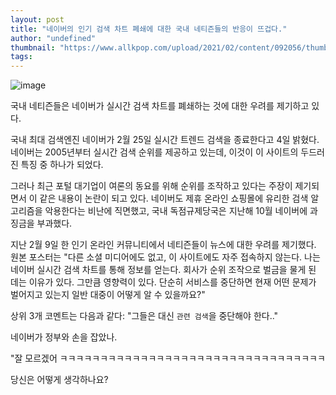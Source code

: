 ```yaml
---
layout: post
title: "네이버의 인기 검색 차트 폐쇄에 대한 국내 네티즌들의 반응이 뜨겁다."
author: "undefined"
thumbnail: "https://www.allkpop.com/upload/2021/02/content/092056/thumb/1612922214-capture.PNG"
tags: 
---
```



![image](https://www.allkpop.com/upload/2021/02/content/092056/1612922214-capture.PNG)

국내 네티즌들은 네이버가 실시간 검색 차트를 폐쇄하는 것에 대한 우려를 제기하고 있다.

국내 최대 검색엔진 네이버가 2월 25일 실시간 트렌드 검색을 종료한다고 4일 밝혔다. 네이버는 2005년부터 실시간 검색 순위를 제공하고 있는데, 이것이 이 사이트의 두드러진 특징 중 하나가 되었다.

그러나 최근 포털 대기업이 여론의 동요를 위해 순위를 조작하고 있다는 주장이 제기되면서 이 같은 내용이 논란이 되고 있다. 네이버도 제휴 온라인 쇼핑몰에 유리한 검색 알고리즘을 악용한다는 비난에 직면했고, 국내 독점규제당국은 지난해 10월 네이버에 과징금을 부과했다.

지난 2월 9일 한 인기 온라인 커뮤니티에서 네티즌들이 뉴스에 대한 우려를 제기했다. 원본 포스터는 "다른 소셜 미디어에도 없고, 이 사이트에도 자주 접속하지 않는다. 나는 네이버 실시간 검색 차트를 통해 정보를 얻는다. 회사가 순위 조작으로 벌금을 물게 된 데는 이유가 있다. 그만큼 영향력이 있다. 단순히 서비스를 중단하면 현재 어떤 문제가 벌어지고 있는지 일반 대중이 어떻게 알 수 있을까요?"

상위 3개 코멘트는 다음과 같다: "그들은 대신 `관련 검색`을 중단해야 한다.."

네이버가 정부와 손을 잡았나.

"잘 모르겠어 ㅋㅋㅋㅋㅋㅋㅋㅋㅋㅋㅋㅋㅋㅋㅋㅋㅋㅋㅋㅋㅋㅋㅋㅋㅋㅋㅋㅋㅋㅋㅋㅋㅋ

당신은 어떻게 생각하나요?